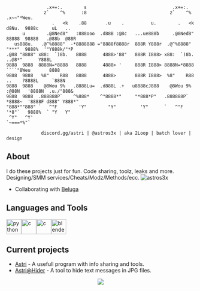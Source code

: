 ```
               .x+=:.        s                                .x+=:.                               
              z`    ^%      :8                               z`    ^%    .x~~"*Weu.                
                 .   <k    .88       .u    .          u.        .   <k  d8Nu.  9888c     uL   ..   
      u        .@8Ned8"   :888ooo  .d88B :@8c   ...ue888b     .@8Ned8"  88888  98888   .@88b  @88R 
   us888u.   .@^%8888"  -*8888888 ="8888f8888r  888R Y888r  .@^%8888"   "***"  9888%  '"Y888k/"*P  
.@88 "8888" x88:  `)8b.   8888      4888>'88"   888R I888> x88:  `)8b.       ..@8*"      Y888L     
9888  9888  8888N=*8888   8888      4888> '     888R I888> 8888N=*8888    ````"8Weu       8888     
9888  9888   %8"    R88   8888      4888>       888R I888>  %8"    R88   ..    ?8888L     `888N    
9888  9888    @8Wou 9%   .8888Lu=  .d888L .+   u8888cJ888    @8Wou 9%  :@88N   '8888N  .u./"888&   
9888  9888  .888888P`    ^%888*    ^"8888*"     "*888*P"   .888888P`   *8888~  '8888F d888" Y888*" 
"888*""888" `   ^"F        'Y"        "Y"         'Y"      `   ^"F     '*8"`   9888%  ` "Y   Y"    
 ^Y"   ^Y'                                                               `~===*%"`                 

             discord.gg/astri | @astros3x | aka 2Loop | batch lover | design
```


## About
I do these projects just for fun. Code sharing, toolz, leaks and more. <br> 
Designing/SMM services/Cheats/Modz/Methods/ecc. <img src="https://komarev.com/ghpvc/?username=astros3x&label=Profile%20views&color=000000&style=flat" alt="astros3x" />
* Collaborating with [Beluga](https://github.com/CaptainBeluga)

## Languages and Tools

<p align="left"><a href="https://www.python.org" target="_blank" rel="noreferrer"><img src="https://github.com/astros3x/astros3x/assets/87500882/40e91283-2803-402c-87fa-317e51149b8f" alt="python" width="40" height="40"/></a><a href="https://www.open-std.org/jtc1/sc22/wg14/" target="_blank" rel="norefferrer"><img src="https://wallpapercave.com/wp/wp4521293.png" alt="c" width="40" height="40"/></a><a href="https://www.blackmagicdesign.com/it/products/davinciresolve/" target="_blank" rel="norefferrer"><img src="https://github.com/astros3x/astros3x/assets/87500882/2c90ecf7-c4a1-48a7-a32f-96765b181bcb" alt="c" width="40" height="40"/></a><a href="https://www.blender.org/" target="_blank" rel="noreferrer"><img src="https://download.blender.org/branding/community/blender_community_badge_white.svg" alt="blender" width="40" height="40"/></a></p>

## Current projects
* [Astri](https://github.com/astros3x/Astri) - A usefull program with info sharing and tools.
* [Astri@Hider](https://github.com/astros3x/astri-hider) - A tool to hide text messages in JPG files.

<div align="center">
 <img src="https://discord.c99.nl/widget/theme-2/825824076693372938.png"></img>
</div>
